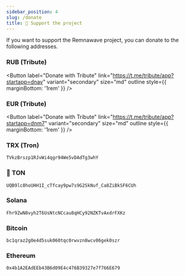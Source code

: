 ```yaml
---
sidebar_position: 4
slug: /donate
title: 💎 Support the project
---
```


If you want to support the Remnawave project, you can donate to the following addresses.

### RUB (Tribute)

<Button label="Donate with Tribute" link="https://t.me/tribute/app?startapp=dnav" variant="secondary" size="md" outline style={{ marginBottom: '1rem' }} />

### EUR (Tribute)

<Button label="Donate with Tribute" link="https://t.me/tribute/app?startapp=dnm7" variant="secondary" size="md" outline style={{ marginBottom: '1rem' }} />

### TRX (Tron)

```
TVkzBrszp1RJvWi4qgr94We5vDAdTg3whY
```

### 💎 TON

```
UQB9lc8hoUHH1I_cTfcay9pw7s9G2SkNuf_Ca8ZiBkSF6CUh
```

### Solana

```
Fhr9ZwN8vyh2T6UsNtcNCcau8qHCy92NZKTvAxdrFXKz
```

### Bitcoin

```
bc1qraz2g0e4d5suk060tqc0rwvzn8wcv06gek0szr
```

### Ethereum

```
0x4b1A2EAdEEb43B6d09E4c476B39327e7f766E679
```
